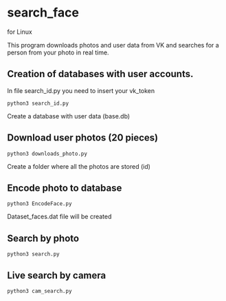 # search_face

for Linux

Тhis program downloads photos and user data from VK and searches for a person from your photo in real time.

## Creation of databases with user accounts.

In file search_id.py you need to insert your vk_token
```
python3 search_id.py
```
Create a database with user data (base.db)

## Download user photos (20 pieces)
```
python3 downloads_photo.py
```
Create a folder where all the photos are stored (id)

## Encode photo to database
```
python3 EncodeFace.py
```

Dataset_faces.dat file will be created

## Search by photo
```
python3 search.py
```

## Live search by camera
```
python3 cam_search.py
```